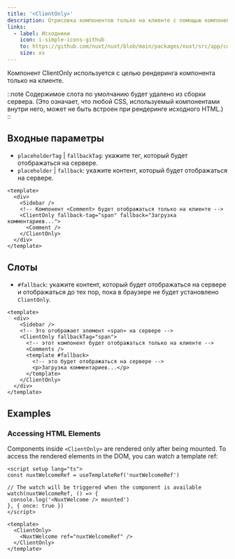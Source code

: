 ```yaml
---
title: '<ClientOnly>'
description: Отрисовка компонентов только на клиенте с помощью компонента ClientOnly.
links:
  - label: Исходники
    icon: i-simple-icons-github
    to: https://github.com/nuxt/nuxt/blob/main/packages/nuxt/src/app/components/client-only.ts
    size: xs
---
```


Компонент ClientOnly используется с целью рендеринга компонента только на клиенте.

::note
Содержимое слота по умолчанию будет удалено из сборки сервера. (Это означает, что любой CSS, используемый компонентами внутри него, может не быть встроен при рендеринге исходного HTML.)
::

## Входные параметры

- `placeholderTag` | `fallbackTag`: укажите тег, который будет отображаться на сервере.
- `placeholder` | `fallback`: укажите контент, который будет отображаться на сервере.

```vue
<template>
  <div>
    <Sidebar />
    <!-- Компонент <Comment> будет отображаться только на клиенте -->
    <ClientOnly fallback-tag="span" fallback="Загрузка комментариев...">
      <Comment />
    </ClientOnly>
  </div>
</template>
```

## Слоты

- `#fallback`: укажите контент, который будет отображаться на сервере и отображаться до тех пор, пока в браузере не будет установлено `ClientOnly`.

```vue [pages/example.vue]
<template>
  <div>
    <Sidebar />
    <!-- Это отображает элемент «span» на сервере -->
    <ClientOnly fallbackTag="span">
      <!-- этот компонент будет отображаться только на клиенте -->
      <Comments />
      <template #fallback>
        <!-- это будет отображаться на сервере -->
        <p>Загрузка комментариев...</p>
      </template>
    </ClientOnly>
  </div>
</template>
```

## Examples

### Accessing HTML Elements

Components inside `<ClientOnly>` are rendered only after being mounted. To access the rendered elements in the DOM, you can watch a template ref:

```vue [pages/example.vue]
<script setup lang="ts">
const nuxtWelcomeRef = useTemplateRef('nuxtWelcomeRef')

// The watch will be triggered when the component is available
watch(nuxtWelcomeRef, () => {
 console.log('<NuxtWelcome /> mounted')
}, { once: true })
</script>

<template>
  <ClientOnly>
    <NuxtWelcome ref="nuxtWelcomeRef" />
  </ClientOnly>
</template>
```

